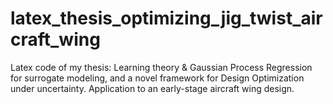 # latex_thesis_optimizing_jig_twist_aircraft_wing
Latex code of my thesis: Learning theory &amp; Gaussian Process Regression for surrogate modeling, and a novel framework for Design Optimization under uncertainty. Application to an early-stage aircraft wing design.
